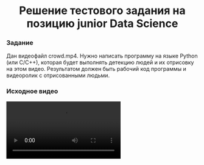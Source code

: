 <h1 align="center">Решение тестового задания на позицию junior Data Science</a> 
<h3 align="left">Задание</h3>
<text>Дан видеофайл crowd.mp4. Нужно написать программу на языке Python (или C/C++), которая будет выполнять детекцию людей и их отрисовку на этом видео. Результатом должен быть рабочий код программы и видеоролик с отрисованными людьми.</text>
<h3>Исходное видео</h3>
<video src='https://github.com/KostikQ/BND_TestTask/blob/main/video/crowd.mp4)'/>



